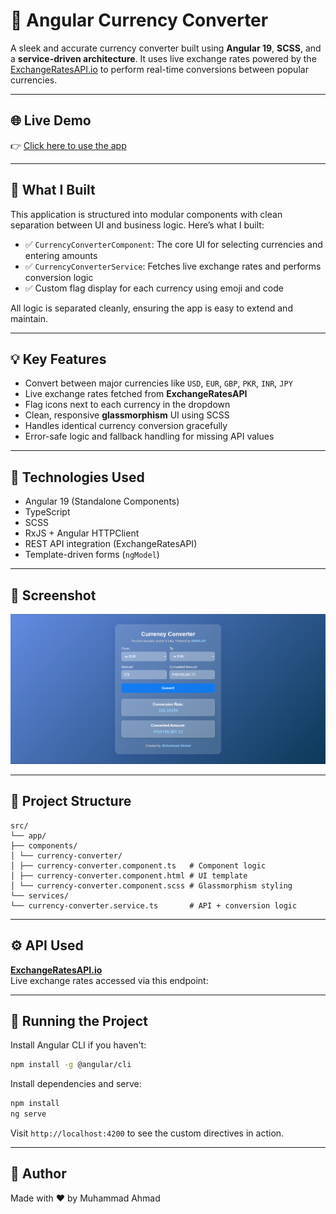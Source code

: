 # 💱 Angular Currency Converter

A sleek and accurate currency converter built using **Angular 19**, **SCSS**, and a **service-driven architecture**. It uses live exchange rates powered by the [ExchangeRatesAPI.io](https://exchangeratesapi.io) to perform real-time conversions between popular currencies.

---

## 🌐 Live Demo

👉 [Click here to use the app](https://ahmad-889.github.io/currency-converter/)

---

## 🎯 What I Built

This application is structured into modular components with clean separation between UI and business logic. Here’s what I built:

* ✅ `CurrencyConverterComponent`: The core UI for selecting currencies and entering amounts  
* ✅ `CurrencyConverterService`: Fetches live exchange rates and performs conversion logic  
* ✅ Custom flag display for each currency using emoji and code  

All logic is separated cleanly, ensuring the app is easy to extend and maintain.

---

## 💡 Key Features

* Convert between major currencies like `USD`, `EUR`, `GBP`, `PKR`, `INR`, `JPY`
* Live exchange rates fetched from **ExchangeRatesAPI**
* Flag icons next to each currency in the dropdown
* Clean, responsive **glassmorphism** UI using SCSS
* Handles identical currency conversion gracefully
* Error-safe logic and fallback handling for missing API values

---

## 🧱 Technologies Used

* Angular 19 (Standalone Components)
* TypeScript
* SCSS
* RxJS + Angular HTTPClient
* REST API integration (ExchangeRatesAPI)
* Template-driven forms (`ngModel`)

---

## 📸 Screenshot

![Currency Converter UI](public/screenshot.png)

---

## 📁 Project Structure


```
src/
└── app/
├── components/
│ └── currency-converter/
│ ├── currency-converter.component.ts   # Component logic
│ ├── currency-converter.component.html # UI template
│ └── currency-converter.component.scss # Glassmorphism styling
└── services/
└── currency-converter.service.ts       # API + conversion logic
```

---


## ⚙️ API Used

**[ExchangeRatesAPI.io](https://exchangeratesapi.io)**  
Live exchange rates accessed via this endpoint:

---


## 🚀 Running the Project

Install Angular CLI if you haven't:

```bash
npm install -g @angular/cli
```

Install dependencies and serve:

```bash
npm install
ng serve
```

Visit `http://localhost:4200` to see the custom directives in action.

---

## 🔗 Author
Made with ❤️ by
Muhammad Ahmad
